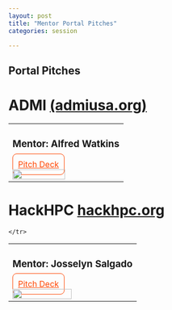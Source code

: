 ```yaml
---
layout: post
title: "Mentor Portal Pitches"
categories: session

---
```


## Portal Pitches

# ADMI [(admiusa.org)](https://admiusa.org)

<table>
    <tr>
        <td> 
        <h3> Mentor: Alfred Watkins </h3>
        <a href="{{ "assets/slides/pitches/ADMI-Website-Reimagined.pdf" | relative_url }}" style="color: orangered; border: 1px solid orangered; padding: 10px; border-radius: 8px;"> Pitch Deck </a>
        <img src= "{{ "assets/slides/pitches/orig-admi.png" | relative_url }}" width="70%" > </td>
    </tr>
</table>

# HackHPC [hackhpc.org](http://hackhpc.org)

<table>
    <tr>
        <td> 
        <h3> Mentor: Josselyn Salgado </h3>
        <a href="{{ "assets/slides/pitches/OHA-Pitch.pdf" | relative_url }}" style="color: orangered; border: 1px solid orangered; padding: 10px; border-radius: 8px;"> Pitch Deck </a>
        <img src= "{{ "assets/slides/pitches/orig-hackhpc.png" | relative_url }}" width="70%" > </td>

    </tr>
</table>